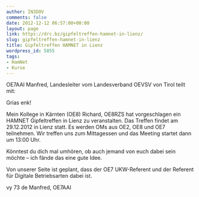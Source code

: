```yaml
---
author: IN3DOV
comments: false
date: 2012-12-12 06:57:00+00:00
layout: page
link: https://drc.bz/gipfeltreffen-hamnet-in-lienz/
slug: gipfeltreffen-hamnet-in-lienz
title: Gipfeltreffen HAMNET in Lienz
wordpress_id: 5855
tags:
- HamNet
- Kurse
---
```


OE7AAI Manfred, Landesleiter vom Landesverband OEVSV von Tirol teilt mit:

Grias enk!

Mein Kollege in Kärnten (OE8) Richard, OE8RZS hat vorgeschlagen ein HAMNET Gipfeltreffen in Lienz zu veranstalten. Das Treffen findet am 29.12.2012 in Lienz statt. Es werden OMs aus OE2, OE8 und OE7 teilnehmen. Wir treffen uns zum Mittagessen und das Meeting startet dann um 13:00 Uhr.

Könntest du dich mal umhören, ob auch jemand von euch dabei sein möchte – ich fände das eine gute Idee.

Von unserer Seite ist geplant, dass der OE7 UKW-Referent und der Referent für Digitale Betriebsarten dabei ist.

vy 73 de Manfred, OE7AAI
